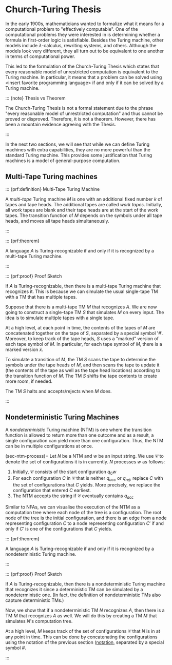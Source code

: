 # Church-Turing Thesis

In the early 1900s, mathematicians wanted to formalize what it means for
a computational problem to "effectively computable". One of the
computational problems they were interested in is determining whether a
formula in first-order logic is satisfiable. Besides the Turing machine,
other models include $λ$-calculus, rewriting systems, and others.
Although the models look very different, they all turn out to be
equivalent to one another in terms of computational power.

This led to the formulation of the Church-Turing Thesis which states
that every reasonable model of unrestricted computation is equivalent to
the Turing machine. In particular, it means that a problem can be solved
using \<insert favorite programming language\> if and only if it can be
solved by a Turing machine.

::: {note} Thesis vs Theorem

The Church-Turing Thesis is not a formal statement due to the phrase
"every reasonable model of unrestricted computation" and thus cannot be
proved or disproved. Therefore, it is not a theorem. However, there has
been a mountain evidence agreeing with the Thesis.

:::

In the next two sections, we will see that while we can define Turing
machines with extra capabilities, they are no more powerful than the
standard Turing machine. This provides some justification that Turing
machines is a model of general-purpose computation.

## Multi-Tape Turing machines

::: {prf:definition} Multi-Tape Turing Machine

A *multi-tape* Turing machine $M$ is one with an additional fixed number
$k$ of tapes and tape heads. The additional tapes are called *work
tapes*. Initially, all work tapes are blank and their tape heads are at
the start of the work tapes. The transition function of $M$ depends on
the symbols under all tape heads, and moves all tape heads
simultaneously.

:::

::: {prf:theorem}

A language $A$ is Turing-recognizable if and only if it is recognized by
a multi-tape Turing machine.

:::

::: {prf:proof} Proof Sketch

If $A$ is Turing-recognizable, then there is a multi-tape Turing machine
that recognizes it. This is because we can simulate the usual
single-tape TM with a TM that has multiple tapes.

Suppose that there is a multi-tape TM $M$ that recognizes $A$. We are
now going to construct a single-tape TM $S$ that simulates $M$ on every
input. The idea is to simulate multiple tapes with a single tape.

At a high level, at each point in time, the contents of the tapes of $M$
are concatenated together on the tape of $S$, separated by a special
symbol '#'. Moreover, to keep track of the tape heads, $S$ uses a
"marked" version of each tape symbol of $M$. In particular, for each
tape symbol of $M$, there is a marked version $\dot x$.

To simulate a transition of $M$, the TM $S$ scans the tape to determine
the symbols under the tape heads of $M$, and then scans the tape to
update it (the contents of the tape as well as the tape head locations)
according to the transition function of $M$. The TM $S$ shifts the tape
contents to create more room, if needed.

The TM $S$ halts and accepts/rejects when $M$ does.

:::

## Nondeterministic Turing Machines

A *nondeterministic* Turing machine (NTM) is one where the transition
function is allowed to return more than one outcome and as a result, a
single configuration can yield more than one configuration. Thus, the
NTM can be in multiple configurations at once.

(sec-ntm-process)= Let $N$ be a NTM and $w$ be an input string. We use
$\mathcal{C}$ to denote the set of configurations it is in currently.
$N$ processes $w$ as follows:

1.  Initially, $\mathcal{C}$ consists of the start configuration $q_0w$
2.  For each configuration $C$ in $\mathcal{C}$ that is neither
    $q_{acc}$ or $q_{rej}$, replace $C$ with the set of configurations
    that $C$ yields. More precisely, we replace the configuration that
    entered $C$ earliest.
3.  The NTM accepts the string if $\mathcal{C}$ eventually contains
    $q_{acc}$

Similar to NFAs, we can visualise the execution of the NTM as a
computation tree where each node of the tree is a configuration. The
root node of the tree is the initial configuration, and there is an edge
from a node representing configuration $C$ to a node representing
configuration $C'$ if and only if $C'$ is one of the configurations that
$C$ yields.

::: {prf:theorem}

A language $A$ is Turing-recognizable if and only if it is recognized by
a nondeterministic Turing machine.

:::

::: {prf:proof} Proof Sketch

If $A$ is Turing-recognizable, then there is a nondeterministic Turing
machine that recognizes it since a deterministic TM can be simulated by
a nondeterministic one. (In fact, the definition of nondeterministic TMs
also capture deterministic TMs.)

Now, we show that if a nondeterministic TM $N$ recognizes $A$, then
there is a TM $M$ that recognizes $A$ as well. We will do this by
creating a TM $M$ that simulates $N$'s computation tree.

At a high level, $M$ keeps track of the set of configurations
$\mathcal{C}$ that $N$ is in at any point in time. This can be done by
concatenating the configurations using the notation of the previous
section ([notation](#sec-tm-config), separated by a special symbol \#.

:::
